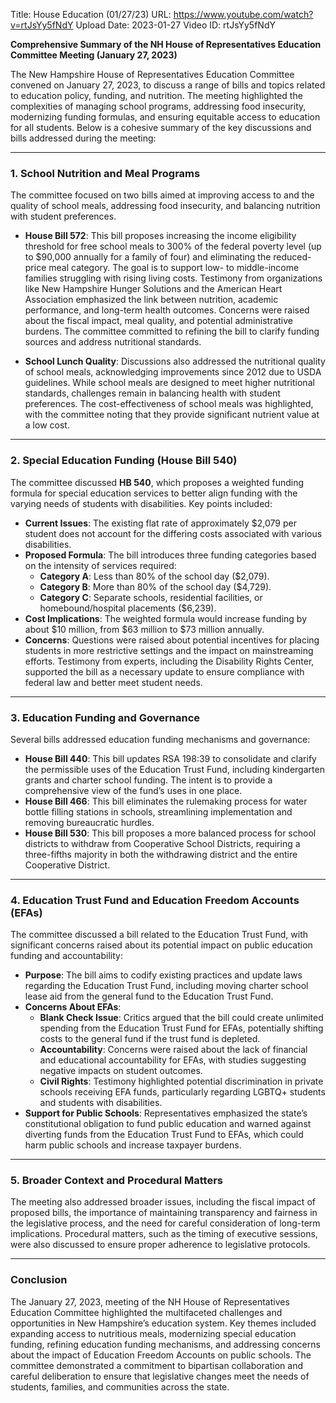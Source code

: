 Title: House Education (01/27/23)
URL: https://www.youtube.com/watch?v=rtJsYy5fNdY
Upload Date: 2023-01-27
Video ID: rtJsYy5fNdY

**Comprehensive Summary of the NH House of Representatives Education Committee Meeting (January 27, 2023)**

The New Hampshire House of Representatives Education Committee convened on January 27, 2023, to discuss a range of bills and topics related to education policy, funding, and nutrition. The meeting highlighted the complexities of managing school programs, addressing food insecurity, modernizing funding formulas, and ensuring equitable access to education for all students. Below is a cohesive summary of the key discussions and bills addressed during the meeting:

---

### **1. School Nutrition and Meal Programs**
The committee focused on two bills aimed at improving access to and the quality of school meals, addressing food insecurity, and balancing nutrition with student preferences.

- **House Bill 572**: This bill proposes increasing the income eligibility threshold for free school meals to 300% of the federal poverty level (up to $90,000 annually for a family of four) and eliminating the reduced-price meal category. The goal is to support low- to middle-income families struggling with rising living costs. Testimony from organizations like New Hampshire Hunger Solutions and the American Heart Association emphasized the link between nutrition, academic performance, and long-term health outcomes. Concerns were raised about the fiscal impact, meal quality, and potential administrative burdens. The committee committed to refining the bill to clarify funding sources and address nutritional standards.

- **School Lunch Quality**: Discussions also addressed the nutritional quality of school meals, acknowledging improvements since 2012 due to USDA guidelines. While school meals are designed to meet higher nutritional standards, challenges remain in balancing health with student preferences. The cost-effectiveness of school meals was highlighted, with the committee noting that they provide significant nutrient value at a low cost.

---

### **2. Special Education Funding (House Bill 540)**
The committee discussed **HB 540**, which proposes a weighted funding formula for special education services to better align funding with the varying needs of students with disabilities. Key points included:

- **Current Issues**: The existing flat rate of approximately $2,079 per student does not account for the differing costs associated with various disabilities.
- **Proposed Formula**: The bill introduces three funding categories based on the intensity of services required:
  - **Category A**: Less than 80% of the school day ($2,079).
  - **Category B**: More than 80% of the school day ($4,729).
  - **Category C**: Separate schools, residential facilities, or homebound/hospital placements ($6,239).
- **Cost Implications**: The weighted formula would increase funding by about $10 million, from $63 million to $73 million annually.
- **Concerns**: Questions were raised about potential incentives for placing students in more restrictive settings and the impact on mainstreaming efforts. Testimony from experts, including the Disability Rights Center, supported the bill as a necessary update to ensure compliance with federal law and better meet student needs.

---

### **3. Education Funding and Governance**
Several bills addressed education funding mechanisms and governance:

- **House Bill 440**: This bill updates RSA 198:39 to consolidate and clarify the permissible uses of the Education Trust Fund, including kindergarten grants and charter school funding. The intent is to provide a comprehensive view of the fund’s uses in one place.
- **House Bill 466**: This bill eliminates the rulemaking process for water bottle filling stations in schools, streamlining implementation and removing bureaucratic hurdles.
- **House Bill 530**: This bill proposes a more balanced process for school districts to withdraw from Cooperative School Districts, requiring a three-fifths majority in both the withdrawing district and the entire Cooperative District.

---

### **4. Education Trust Fund and Education Freedom Accounts (EFAs)**
The committee discussed a bill related to the Education Trust Fund, with significant concerns raised about its potential impact on public education funding and accountability:

- **Purpose**: The bill aims to codify existing practices and update laws regarding the Education Trust Fund, including moving charter school lease aid from the general fund to the Education Trust Fund.
- **Concerns About EFAs**:
  - **Blank Check Issue**: Critics argued that the bill could create unlimited spending from the Education Trust Fund for EFAs, potentially shifting costs to the general fund if the trust fund is depleted.
  - **Accountability**: Concerns were raised about the lack of financial and educational accountability for EFAs, with studies suggesting negative impacts on student outcomes.
  - **Civil Rights**: Testimony highlighted potential discrimination in private schools receiving EFA funds, particularly regarding LGBTQ+ students and students with disabilities.
- **Support for Public Schools**: Representatives emphasized the state’s constitutional obligation to fund public education and warned against diverting funds from the Education Trust Fund to EFAs, which could harm public schools and increase taxpayer burdens.

---

### **5. Broader Context and Procedural Matters**
The meeting also addressed broader issues, including the fiscal impact of proposed bills, the importance of maintaining transparency and fairness in the legislative process, and the need for careful consideration of long-term implications. Procedural matters, such as the timing of executive sessions, were also discussed to ensure proper adherence to legislative protocols.

---

### **Conclusion**
The January 27, 2023, meeting of the NH House of Representatives Education Committee highlighted the multifaceted challenges and opportunities in New Hampshire’s education system. Key themes included expanding access to nutritious meals, modernizing special education funding, refining education funding mechanisms, and addressing concerns about the impact of Education Freedom Accounts on public schools. The committee demonstrated a commitment to bipartisan collaboration and careful deliberation to ensure that legislative changes meet the needs of students, families, and communities across the state.